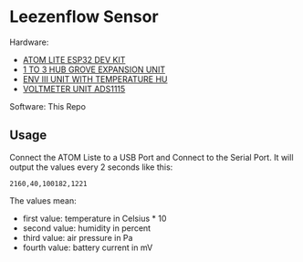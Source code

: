 # Leezenflow Sensor

Hardware:

- [ATOM LITE ESP32 DEV KIT](https://www.digikey.de/de/products/detail/m5stack-technology-co-ltd/C008/12088545)
- [1 TO 3 HUB GROVE EXPANSION UNIT](https://www.digikey.de/de/products/detail/m5stack-technology-co-ltd/U006/12088551)
- [ENV III UNIT WITH TEMPERATURE HU](https://www.digikey.de/de/products/detail/m5stack-technology-co-ltd/U001-C/14672141)
- [VOLTMETER UNIT ADS1115](https://www.digikey.de/de/products/detail/m5stack-technology-co-ltd/U087/13545174)

Software:
This Repo

## Usage
Connect the ATOM Liste to a USB Port and Connect to the Serial Port.
It will output the values every 2 seconds like this:

```
2160,40,100182,1221
```
The values mean:
- first value: temperature in Celsius * 10
- second value: humidity in percent
- third value: air pressure in Pa
- fourth value: battery current in mV

